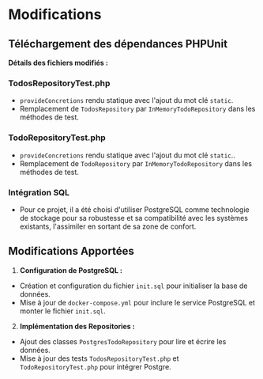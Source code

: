 # Modifications

## Téléchargement des dépendances PHPUnit

**Détails des fichiers modifiés :**
### TodosRepositoryTest.php
- `provideConcretions` rendu statique avec l'ajout du mot clé `static`.
- Remplacement de `TodosRepository` par `InMemoryTodoRepository` dans les méthodes de test.

### TodoRepositoryTest.php
- `provideConcretions` rendu statique avec l'ajout du mot clé `static`..
- Remplacement de `TodoRepository` par `InMemoryTodoRepository` dans les méthodes de test.

### Intégration SQL
- Pour ce projet, il a été choisi d'utiliser PostgreSQL comme technologie de stockage pour sa robustesse et sa compatibilité avec les systèmes existants, l'assimiler en sortant de sa zone de confort.

## Modifications Apportées 
1. **Configuration de PostgreSQL :** 
- Création et configuration du fichier `init.sql` pour initialiser la base de données. 
- Mise à jour de `docker-compose.yml` pour inclure le service PostgreSQL et monter le fichier `init.sql`. 

2. **Implémentation des Repositories :** 
- Ajout des classes `PostgresTodoRepository` pour lire et écrire les données. 
- Mise à jour des tests `TodosRepositoryTest.php` et `TodoRepositoryTest.php` pour intégrer Postgre.